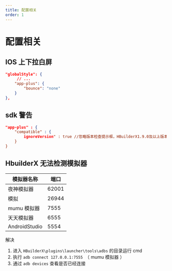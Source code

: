 ```yaml
---
title: 配置相关
order: 1
---
```


# 配置相关

## IOS 上下拉白屏

```json
"globalStyle": {
	 // ...
	"app-plus": {
		"bounce": "none"
	}
},
```

## sdk 警告

```json
"app-plus" : {
    "compatible" : {
        ignoreVersion" : true //忽略版本检查提示框，HBuilderX1.9.0及以上版本支持
    }
}
```

## HbuilderX 无法检测模拟器

| 模拟器名称    | 端口  |
| ------------- | ----- |
| 夜神模拟器    | 62001 |
| 模拟          | 26944 |
| mumu 模拟器   | 7555  |
| 天天模拟器    | 6555  |
| AndroidStudio | 5554  |

解决

1. 进入 `HBuilderX\plugins\launcher\tools\adbs` 的目录运行 cmd
2. 执行 `adb connect 127.0.0.1:7555 `（ mumu 模拟器 ）
3. 通过 `adb devices` 查看是否已经连接
